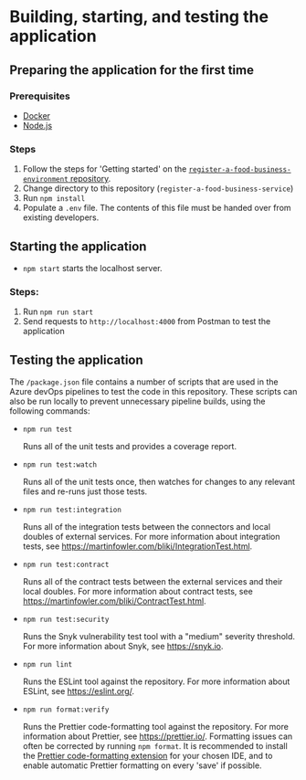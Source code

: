 # Building, starting, and testing the application

## Preparing the application for the first time

### Prerequisites

* [Docker](https://www.docker.com/)
* [Node.js](https://nodejs.org)

### Steps

1.  Follow the steps for 'Getting started' on the [`register-a-food-business-environment` repository](https://github.com/FoodStandardsAgency/register-a-food-business-environment).
2.  Change directory to this repository (`register-a-food-business-service`)
3.  Run `npm install`
4.  Populate a `.env` file. The contents of this file must be handed over from existing developers.

## Starting the application

* `npm start` starts the localhost server.

### Steps:

1.  Run `npm run start`
2.  Send requests to `http://localhost:4000` from Postman to test the application

## Testing the application

The `/package.json` file contains a number of scripts that are used in the Azure devOps pipelines to test the code in this repository. These scripts can also be run locally to prevent unnecessary pipeline builds, using the following commands:

* `npm run test`

  Runs all of the unit tests and provides a coverage report.

* `npm run test:watch`

  Runs all of the unit tests once, then watches for changes to any relevant files and re-runs just those tests.

* `npm run test:integration`

  Runs all of the integration tests between the connectors and local doubles of external services. For more information about integration tests, see https://martinfowler.com/bliki/IntegrationTest.html.

* `npm run test:contract`

  Runs all of the contract tests between the external services and their local doubles. For more information about contract tests, see https://martinfowler.com/bliki/ContractTest.html.

* `npm run test:security`

  Runs the Snyk vulnerability test tool with a "medium" severity threshold. For more information about Snyk, see https://snyk.io.

* `npm run lint`

  Runs the ESLint tool against the repository. For more information about ESLint, see https://eslint.org/.

* `npm run format:verify`

  Runs the Prettier code-formatting tool against the repository. For more information about Prettier, see https://prettier.io/. Formatting issues can often be corrected by running `npm format`. It is recommended to install the [Prettier code-formatting extension](https://marketplace.visualstudio.com/items?itemName=esbenp.prettier-vscode) for your chosen IDE, and to enable automatic Prettier formatting on every 'save' if possible.
